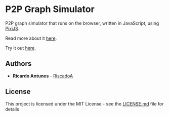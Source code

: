 # P2P Graph Simulator

P2P graph simulator that runs on the browser, written in JavaScript, using [PixiJS](https://www.pixijs.com/).

Read more about it [here](https://riscadoa.com/portfolio/p2p-graph-simulator/).

Try it out [here](https://riscadoa.github.io/p2p-graph-simulator/).

## Authors

* **Ricardo Antunes** - [RiscadoA](https://github.com/RiscadoA)

## License

This project is licensed under the MIT License - see the [LICENSE.md](LICENSE.md) file for details

